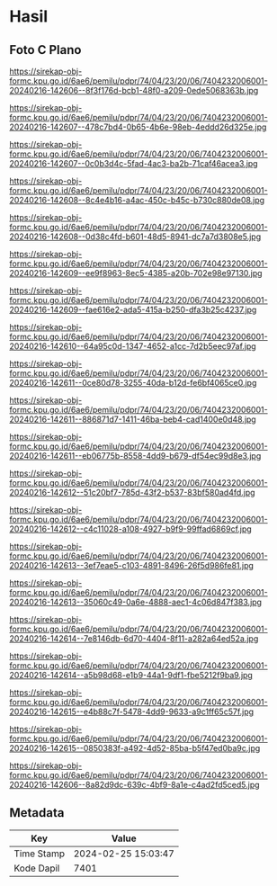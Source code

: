 # Hasil

## Foto C Plano

https://sirekap-obj-formc.kpu.go.id/6ae6/pemilu/pdpr/74/04/23/20/06/7404232006001-20240216-142606--8f3f176d-bcb1-48f0-a209-0ede5068363b.jpg

https://sirekap-obj-formc.kpu.go.id/6ae6/pemilu/pdpr/74/04/23/20/06/7404232006001-20240216-142607--478c7bd4-0b65-4b6e-98eb-4eddd26d325e.jpg

https://sirekap-obj-formc.kpu.go.id/6ae6/pemilu/pdpr/74/04/23/20/06/7404232006001-20240216-142607--0c0b3d4c-5fad-4ac3-ba2b-71caf46acea3.jpg

https://sirekap-obj-formc.kpu.go.id/6ae6/pemilu/pdpr/74/04/23/20/06/7404232006001-20240216-142608--8c4e4b16-a4ac-450c-b45c-b730c880de08.jpg

https://sirekap-obj-formc.kpu.go.id/6ae6/pemilu/pdpr/74/04/23/20/06/7404232006001-20240216-142608--0d38c4fd-b601-48d5-8941-dc7a7d3808e5.jpg

https://sirekap-obj-formc.kpu.go.id/6ae6/pemilu/pdpr/74/04/23/20/06/7404232006001-20240216-142609--ee9f8963-8ec5-4385-a20b-702e98e97130.jpg

https://sirekap-obj-formc.kpu.go.id/6ae6/pemilu/pdpr/74/04/23/20/06/7404232006001-20240216-142609--fae616e2-ada5-415a-b250-dfa3b25c4237.jpg

https://sirekap-obj-formc.kpu.go.id/6ae6/pemilu/pdpr/74/04/23/20/06/7404232006001-20240216-142610--64a95c0d-1347-4652-a1cc-7d2b5eec97af.jpg

https://sirekap-obj-formc.kpu.go.id/6ae6/pemilu/pdpr/74/04/23/20/06/7404232006001-20240216-142611--0ce80d78-3255-40da-b12d-fe6bf4065ce0.jpg

https://sirekap-obj-formc.kpu.go.id/6ae6/pemilu/pdpr/74/04/23/20/06/7404232006001-20240216-142611--886871d7-1411-46ba-beb4-cad1400e0d48.jpg

https://sirekap-obj-formc.kpu.go.id/6ae6/pemilu/pdpr/74/04/23/20/06/7404232006001-20240216-142611--eb06775b-8558-4dd9-b679-df54ec99d8e3.jpg

https://sirekap-obj-formc.kpu.go.id/6ae6/pemilu/pdpr/74/04/23/20/06/7404232006001-20240216-142612--51c20bf7-785d-43f2-b537-83bf580ad4fd.jpg

https://sirekap-obj-formc.kpu.go.id/6ae6/pemilu/pdpr/74/04/23/20/06/7404232006001-20240216-142612--c4c11028-a108-4927-b9f9-99ffad6869cf.jpg

https://sirekap-obj-formc.kpu.go.id/6ae6/pemilu/pdpr/74/04/23/20/06/7404232006001-20240216-142613--3ef7eae5-c103-4891-8496-26f5d986fe81.jpg

https://sirekap-obj-formc.kpu.go.id/6ae6/pemilu/pdpr/74/04/23/20/06/7404232006001-20240216-142613--35060c49-0a6e-4888-aec1-4c06d847f383.jpg

https://sirekap-obj-formc.kpu.go.id/6ae6/pemilu/pdpr/74/04/23/20/06/7404232006001-20240216-142614--7e8146db-6d70-4404-8f11-a282a64ed52a.jpg

https://sirekap-obj-formc.kpu.go.id/6ae6/pemilu/pdpr/74/04/23/20/06/7404232006001-20240216-142614--a5b98d68-e1b9-44a1-9df1-fbe5212f9ba9.jpg

https://sirekap-obj-formc.kpu.go.id/6ae6/pemilu/pdpr/74/04/23/20/06/7404232006001-20240216-142615--e4b88c7f-5478-4dd9-9633-a9c1ff65c57f.jpg

https://sirekap-obj-formc.kpu.go.id/6ae6/pemilu/pdpr/74/04/23/20/06/7404232006001-20240216-142615--0850383f-a492-4d52-85ba-b5f47ed0ba9c.jpg

https://sirekap-obj-formc.kpu.go.id/6ae6/pemilu/pdpr/74/04/23/20/06/7404232006001-20240216-142606--8a82d9dc-639c-4bf9-8a1e-c4ad2fd5ced5.jpg


## Metadata

| Key        | Value               |
| ---------- | ------------------- |
| Time Stamp | 2024-02-25 15:03:47 |
| Kode Dapil | 7401                |



